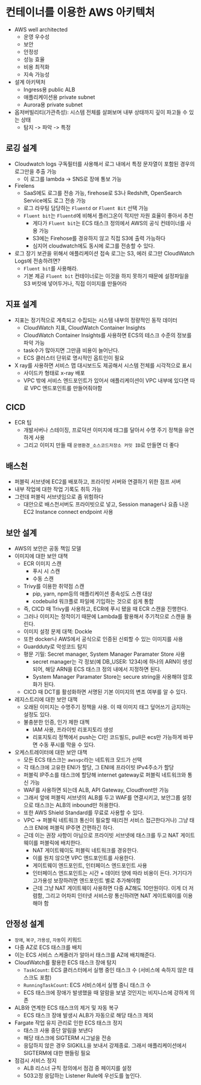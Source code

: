 # 컨테이너를 이용한 AWS 아키텍처
- AWS well architected
    - 운영 우수성
    - 보안
    - 안정성
    - 성능 효율
    - 비용 최적화
    - 지속 가능성
- 설계 아키텍처
    - Ingress용 public ALB
    - 애플리케이션용 private subnet
    - Aurora용 private subnet
- 옵저버빌리티(가관측성): 시스템 전체를 살펴보며 내부 상태까지 깊이 파고들 수 있는 상태
    - 탐지 -> 파악 -> 특정
## 로깅 설계
- Cloudwatch logs 구독필터를 사용해서 로그 내에서 특정 문자열이 포함된 경우의 로그만을 추출 가능
    - 이 로그를 lambda -> SNS로 장애 통보 가능
- Firelens
    - SaaS에도 로그를 전송 가능, firehose로 S3나 Redshift, OpenSearch Service에도 로그 전송 가능
    - 로그 라우팅 담당하는 `Fluentd` or `Fluent Bit` 선택 가능
    - `Fluent bit`는 `Fluentd`에 비해서 플러그온이 적지만 자원 효율이 좋아서 추천
        - 게다가 `Fluent bit`는 ECS 태스크 정의에서 AWS의 공식 컨테이너를 사용 가능
        - S3에는 Firehose를 경유하지 않고 직접 S3에 출력 가능하다
        - 심지어 cloudwatch에도 동시에 로그를 전송할 수 있다.
- 로그 장기 보관을 위해서 애플리케이션 접속 로그는 S3, 에러 로그만 CloudWatch Logs에 전송하려면?
    - `Fluent bit`를 사용해라.
    - 기본 제공 `Fluent bit` 컨테이너로는 이것을 하지 못하기 때문에 설정파일을 S3 버킷에 넣어두거나, 직접 이미지를 만들어라
## 지표 설계
- 지표는 정기적으로 계측되고 수집되는 시스템 내부의 정량적인 동작 데이터
    - CloudWatch 지표, CloudWatch Container Insights
    - CloudWatch Container Insights를 사용하면 ECS의 테스크 수준의 정보를 파악 가능
    - task수가 많아지면 그만큼 비용이 늘어난다.
    - ECS 클러스터 단위로 명시적인 옵트인이 필요
- X ray를 사용하면 서비스 맵 대시보드도 제공해서 시스템 전체를 시각적으로 표시
    - 사이드카 형태로 x-ray 배포
    - VPC 밖에 서비스 엔드포인트가 있어서 애플리케이션이 VPC 내부에 있다면 따로 VPC 엔드포인트를 만들어줘야함
## CICD
- ECR 팁
    - 개발서버나 스테이징, 프로덕션 이미지에 태그를 달아서 수명 주기 정책을 유연하게 사용
    - 그리고 이미지 만들 때 `운영환경_소스코드저장소 커밋 ID`로 만들면 더 좋다

## 배스천
- 퍼블릭 서브넷에 EC2를 배포하고, 프라이빗 서버와 연결하기 위한 점프 서버
- 내부 작업에 대한 작업 기록도 취득 가능
- 그런데 퍼블릭 서브넷임으로 좀 위험하다
    - 대안으로 배스천서버도 프라이빗으로 넣고, Session manager나 요즘 나온 EC2 Instance connect endpoint 사용

## 보안 설계
- AWS의 보안은 공동 책임 모델
- 이미지에 대한 보안 대책
    - ECR 이미지 스캔
        - 푸시 시 스캔
        - 수동 스캔
    - Trivy를 이용한 취약점 스캔
        - pip, yarn, npm등의 애플리케이션 종속성도 스캔 대상
        - codebuild 워크플로 파일에 기입하는 것으로 쉽게 통합
    - 즉, CICD 때 Trivy를 사용하고, ECR에 푸시 됐을 때 ECR 스캔을 진행한다.
    - 그러나 이미지는 정적이기 때문에 Lambda를 활용해서 주기적으로 스캔을 돌린다.
    - 이미지 설정 문제 대책: Dockle
    - 또한 docker나 AWS에서 공식으로 인증된 신뢰할 수 있는 이미지를 사용
    - Guardduty로 악성코드 탐지
    - 평문 기밀: Secret manager, System Manager Paramater Store 사용
        - secret manager는 각 정보(예 DB_USER: 1234)에 하나의 ARN이 생성되어, 해당 ARN을 ECS 태스크 정의 내에서 지정하면 된다.
        - System Manager Paramater Store는 secure string을 사용해야 암호화가 된다.
    - CICD 때 DCT를 활성화하면 서명된 기본 이미지의 변조 여부를 알 수 있다.
- 레지스트리에 대한 보안 대책
    - 오래된 이미지는 수명주기 정책을 사용. 이 때 이미지 태그 덮어쓰기 금지하는 설정도 있다.
    - 불충분한 인증, 인가 제한 대첵
        - IAM 사용, 프라이빗 리포지토리 생성
        - 리포지토리 정책에서 push는 CI인 코드빌드, pull은 ecs만 가능하게 바꾸면 수동 푸시를 막을 수 있다.
- 오케스트레이터에 대한 보안 대책
    - 모든 ECS 태스크는 `awsvpc`라는 네트워크 모드가 선택
    - 각 태스크에 고유한 ENI가 할당, 그 ENI에 프라이빗 IPv4주소가 할당
    - 퍼블릭 IP주소를 태스크에 할당해 internet gateway로 퍼블릭 네트워크와 통신 가능
    - WAF를 사용하면 되는데 ALB, API Gateway, Cloudfront만 가능
    - 그래서 앞에 퍼블릭 서브넷의 ALB를 두고 WAF를 연결시키고, 보안그룹 설정으로 태스크는 ALB의 inbound만 허용한다.
    - 또한 AWS Shield Standard를 무료로 사용할 수 있다.
    - VPC -> 퍼블릭 네트워크 통신이 필요할 때(리전 서비스 접근한다거나) 그냥 태스크 ENI에 퍼블릭 IP주면 간편하긴 하다.
    - 근데 이는 권장 사항이 아님으로 프라이빗 서브넷에 태스크를 두고 NAT 게이트웨이를 퍼블릭에 배치한다.
        - NAT 게이트웨이도 퍼블릭 네트워크를 경유한다.
        - 이를 원치 않으면 VPC 엔드포인트를 사용한다.
        - 게이트웨이 엔드포인트, 인터페이스 엔드포인트 사용
        - 인터페이스 엔드포인트는 시간 + 데이터 양에 따라 비용이 든다. 거기다가 고가용성 보장하려면 엔드포인트 별로 추가해야함
        - 근데 그냥 NAT 게이트웨이 사용하면 다중 AZ해도 10만원이다. 이게 더 저렴함, 그리고 어차피 인터넷 서비스랑 통신하려면 NAT 게이트웨이를 이용해야 함

## 안정성 설계
- `장애`, `복구`, `가용성`, `자동`이 키워드
- 다중 AZ로 ECS 태스크를 배치
- 이는 ECS 서비스 스케줄러가 알아서 태스크를 AZ에 배치해준다.
- CloudWatch를 활용한 ECS 태스크 장애 탐지
    - `TaskCount`: ECS 클러스터에서 실행 중인 태스크 수 (서비스에 속하지 않은 태스크도 포함)
    - `RunningTaskCount`: ECS 서비스에서 실행 중니 태스크 수
    - ECS 태스크에 장애가 발생했을 때 알람을 보낼 것인지는 비지니스에 강하게 의존
- ALB와 연계한 ECS 태스크의 제거 및 자동 복구
    - ECS 태스크 장애 발생시 ALB가 자동으로 해당 태스크 제외
- Fargate 작업 유지 관리로 인한 ECS 태스크 정지
    - 태스크 사용 중단 알림을 보낸다
    - 해당 태스크에 SIGTERM 시그널을 전송
    - 응답하지 않은 경우 SIGKILL을 보내서 강제종료. 그래서 애플리케이션에서 SIGTERM에 대한 핸들링 필요
- 점검시 서비스 정지
    - ALB 리스너 규칙 정의에서 점검 중 페이지를 설정
    - 503고정 응답하는 Listener Rule에 우선도를 높인다.

